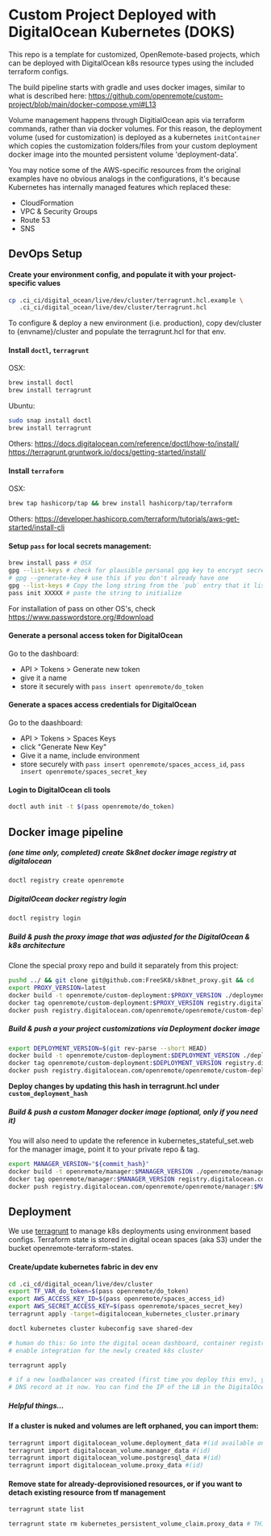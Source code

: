 # Custom Project Deployed with DigitalOcean Kubernetes (DOKS)
This repo is a template for customized, OpenRemote-based projects, which can be deployed
with DigitalOcean k8s resource types using the included terraform configs.

The build pipeline starts with gradle and uses docker images, similar to what is
described here:
https://github.com/openremote/custom-project/blob/main/docker-compose.yml#L13

Volume management happens through DigitialOcean apis via terraform commands, rather
than via docker volumes.  For this reason, the deployment volume (used for 
customization) is deployed as a kubernetes `initContainer` which copies the 
customization folders/files from your custom deployment docker image into the mounted 
persistent volume 'deployment-data'.

You may notice some of the AWS-specific resources from the original examples have no
obvious analogs in the configurations, it's because Kubernetes has internally managed
features which replaced these:
* CloudFormation
* VPC & Security Groups
* Route 53
* SNS

## DevOps Setup

#### Create your environment config, and populate it with your project-specific values
```sh
cp .ci_ci/digital_ocean/live/dev/cluster/terragrunt.hcl.example \
   .ci_ci/digital_ocean/live/dev/cluster/terragrunt.hcl
```

To configure & deploy a new environment (i.e. production), copy dev/cluster to 
{envname}/cluster and populate the terragrunt.hcl for that env.

#### Install `doctl`, `terragrunt`
OSX:
```sh
brew install doctl
brew install terragrunt
```
Ubuntu:
```sh
sudo snap install doctl
brew install terragrunt
```
Others:
https://docs.digitalocean.com/reference/doctl/how-to/install/
https://terragrunt.gruntwork.io/docs/getting-started/install/

#### Install `terraform`
OSX:
```sh
brew tap hashicorp/tap && brew install hashicorp/tap/terraform
```

Others:
https://developer.hashicorp.com/terraform/tutorials/aws-get-started/install-cli

#### Setup `pass` for local secrets management:
```sh
brew install pass # OSX
gpg --list-keys # check for plausible personal gpg key to encrypt secrets
# gpg --generate-key # use this if you don't already have one
gpg --list-keys # Copy the long string from the `pub` entry that it lists
pass init XXXXX # paste the string to initialize
```
For installation of pass on other OS's, check https://www.passwordstore.org/#download

#### Generate a personal access token for DigitalOcean
Go to the dashboard:
* API > Tokens > Generate new token
* give it a name
* store it securely with `pass insert openremote/do_token`

#### Generate a spaces access credentials for DigitalOcean
Go to the daashboard:
* API > Tokens > Spaces Keys
* click "Generate New Key"
* Give it a name, include environment
* store securely with `pass insert openremote/spaces_access_id`, `pass insert openremote/spaces_secret_key`

#### Login to DigitalOcean cli tools
```sh
doctl auth init -t $(pass openremote/do_token)
```

## Docker image pipeline

##### (one time only, completed) create Sk8net docker image registry at digitalocean
```sh
doctl registry create openremote
```

##### DigitalOcean docker registry login
```sh
doctl registry login
```

##### Build & push the proxy image that was adjusted for the DigitalOcean & k8s architecture
Clone the special proxy repo and build it separately from this project:
```sh
pushd ../ && git clone git@github.com:FreeSK8/sk8net_proxy.git && cd
export PROXY_VERSION=latest
docker build -t openremote/custom-deployment:$PROXY_VERSION ./deployment/build/
docker tag openremote/custom-deployment:$PROXY_VERSION registry.digitalocean.com/openremote/openremote/custom-deployment:$PROXY_VERSION
docker push registry.digitalocean.com/openremote/openremote/custom-deployment:$PROXY_VERSION
```

##### Build & push a your project customizations via Deployment docker image
```sh
export DEPLOYMENT_VERSION=$(git rev-parse --short HEAD)
docker build -t openremote/custom-deployment:$DEPLOYMENT_VERSION ./deployment/build/
docker tag openremote/custom-deployment:$DEPLOYMENT_VERSION registry.digitalocean.com/openremote/openremote/custom-deployment:$DEPLOYMENT_VERSION
docker push registry.digitalocean.com/openremote/openremote/custom-deployment:$DEPLOYMENT_VERSION
```
**Deploy changes by updating this hash in terragrunt.hcl under `custom_deployment_hash`**

##### Build & push a custom Manager docker image (optional, only if you need it)
You will also need to update the reference in kubernetes_stateful_set.web for the manager image,
point it to your private repo & tag.
```sh
export MANAGER_VERSION="${commit_hash}"
docker build -t openremote/manager:$MANAGER_VERSION ./openremote/manager/build/install/manager/
docker tag openremote/manager:$MANAGER_VERSION registry.digitalocean.com/openremote/openremote/manager:$MANAGER_VERSION
docker push registry.digitalocean.com/openremote/openremote/manager:$MANAGER_VERSION
```

## Deployment

We use [terragrunt](https://blog.gruntwork.io/how-to-manage-multiple-environments-with-terraform-using-terragrunt-2c3e32fc60a8)
to manage k8s deployments using environment based configs. Terraform state is stored in
digital ocean spaces (aka S3) under the bucket openremote-terraform-states.

#### Create/update kubernetes fabric in dev env
```sh
cd .ci_cd/digital_ocean/live/dev/cluster
export TF_VAR_do_token=$(pass openremote/do_token)
export AWS_ACCESS_KEY_ID=$(pass openremote/spaces_access_id)
export AWS_SECRET_ACCESS_KEY=$(pass openremote/spaces_secret_key)
terragrunt apply -target=digitalocean_kubernetes_cluster.primary 

doctl kubernetes cluster kubeconfig save shared-dev

# human do this: Go into the digital ocean dashboard, container registry, click edit and
# enable integration for the newly created k8s cluster

terragrunt apply

# if a new loadbalancer was created (first time you deploy this env), you need to point a
# DNS record at it now. You can find the IP of the LB in the DigitalOcean dashboard.
```

##### Helpful things...

#### If a cluster is nuked and volumes are left orphaned, you can import them:
```sh
terragrunt import digitalocean_volume.deployment_data #(id available on inspection of the html table in DO volumes manager, lol)
terragrunt import digitalocean_volume.manager_data #(id)
terragrunt import digitalocean_volume.postgresql_data #(id)
terragrunt import digitalocean_volume.proxy_data #(id)
```

#### Remove state for already-deprovisioned resources, or if you want to detach existing resource from tf management
```sh
terragrunt state list

terragrunt state rm kubernetes_persistent_volume_claim.proxy_data # THIS IS AN EXAMPLE, target your desired resource
```

